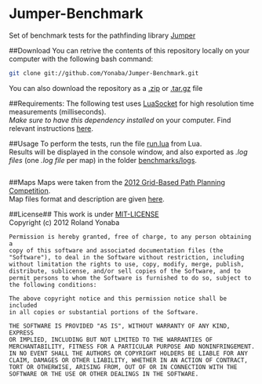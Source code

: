 Jumper-Benchmark
================

Set of benchmark tests for the pathfinding library [Jumper](https://github.com/Yonaba/Jumper)

##Download
You can retrive the contents of this repository locally on your computer with the following bash command:
```bash
git clone git://github.com/Yonaba/Jumper-Benchmark.git
```

You can also download the repository as a [.zip](https://github.com/Yonaba/Jumper-Benchmark/zipball/master) or [.tar.gz](https://github.com/Yonaba/Jumper-Benchmark/tarball/master) file

##Requirements:
The following test uses [LuaSocket](http://w3.impa.br/~diego/software/luasocket/) for high resolution time measurements (milliseconds).<br/>
*Make sure to have this dependency installed* on your computer. Find relevant instructions [here](http://w3.impa.br/~diego/software/luasocket/installation.html).

##Usage
To perform the tests, run the file [run.lua](https://github.com/Yonaba/Jumper-Benchmark/blob/master/run.lua) from Lua.<br/>
Results will be displayed in the console window, and also exported as *.log files* (one *.log file* per map) in the folder [benchmarks/logs](https://github.com/Yonaba/Jumper-Benchmark/blob/master/benchmarks/logs).

<center><img src="http://ompldr.org/vZzRlbQ" alt="" border="0" /></center>

##Maps
Maps were taken from the [2012 Grid-Based Path Planning Competition](http://movingai.com/GPPC/).<br/>
Map files format and description are given [here](http://www.movingai.com/benchmarks/formats.html).

##License##
This work is under [MIT-LICENSE](http://www.opensource.org/licenses/mit-license.php)<br/>
Copyright (c) 2012 Roland Yonaba

    Permission is hereby granted, free of charge, to any person obtaining a
    copy of this software and associated documentation files (the
    "Software"), to deal in the Software without restriction, including
    without limitation the rights to use, copy, modify, merge, publish,
    distribute, sublicense, and/or sell copies of the Software, and to
    permit persons to whom the Software is furnished to do so, subject to
    the following conditions:

    The above copyright notice and this permission notice shall be included
    in all copies or substantial portions of the Software.

    THE SOFTWARE IS PROVIDED "AS IS", WITHOUT WARRANTY OF ANY KIND, EXPRESS
    OR IMPLIED, INCLUDING BUT NOT LIMITED TO THE WARRANTIES OF
    MERCHANTABILITY, FITNESS FOR A PARTICULAR PURPOSE AND NONINFRINGEMENT.
    IN NO EVENT SHALL THE AUTHORS OR COPYRIGHT HOLDERS BE LIABLE FOR ANY
    CLAIM, DAMAGES OR OTHER LIABILITY, WHETHER IN AN ACTION OF CONTRACT,
    TORT OR OTHERWISE, ARISING FROM, OUT OF OR IN CONNECTION WITH THE
    SOFTWARE OR THE USE OR OTHER DEALINGS IN THE SOFTWARE.